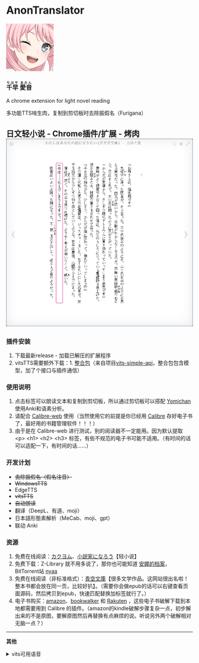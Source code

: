 # **AnonTranslator**
![tips](https://raw.githubusercontent.com/raindrop213/AnonTranslator/main/img/icon128.png)
<h3>
<ruby>千早<rt>ちはや</rt></ruby>
<ruby>愛音<rt>あのん</rt></ruby>
</h3>
A chrome extension for light novel reading

多功能TTS啃生肉，复制到剪切板时去除振假名（Furigana）

**日文轻小说 - Chrome插件/扩展 - 烤肉**
![tips](https://raw.githubusercontent.com/raindrop213/AnonTranslator/main/img/preview.png)
---

### **插件安装**
1. 下载最新release - 加载已解压的扩展程序
2. vitsTTS需要额外下载：1. [整合包]()（来自项目[vits-simple-api](https://github.com/Artrajz/vits-simple-api)，整合包包含模型，加了个接口与插件通信）


### **使用说明**
1. 点击标签可以朗读文本和复制到剪切板，所以通过剪切板可以搭配 [Yomichan](https://chromewebstore.google.com/detail/yomichan/ogmnaimimemjmbakcfefmnahgdfhfami) 使用Anki和语素分析。
2. 请配合 [Calibre-web](https://github.com/janeczku/calibre-web) 使用（当然使用它的前提是你已经用 [Calibre](https://calibre-ebook.com/) 存好电子书了，最好用的书籍管理软件！！！）
3. 由于是在 Calibre-web 进行测试，别的阅读器不一定能用。因为默认提取  \<p\> \<h1\> \<h2\> \<h3\> 标签，有些不规范的电子书可能不适用。（有时间的话可以适配一下，有时间的话......）


### **开发计划**
- ~~去除振假名（假名注音）~~
- ~~WindowsTTS~~
- EdgeTTS
- ~~vitsTTS~~
- ~~自动朗读~~
- 翻译（DeepL、有道、moji）
- 日本語形態素解析（MeCab、moji、gpt）
- 联动 Anki


### **资源**
1. 免费在线阅读：[カクヨム](https://kakuyomu.jp/)、[小説家になろう](https://syosetu.com/)【轻小说】
2. 免费下载：Z-Library 就不用多说了，那你也可能知道 [安娜的档案](https://zh.annas-archive.gs/)，BitTorrent站 [nyaa](https://nyaa.si/)
2. 免费在线阅读（非标准格式）：[青空文庫](https://www.aozora.gr.jp/)【很多文学作品。这网站很出名啦！整本书都会放在同一页，比较好扒】。（需要你会做epub的话可以右键查看页面源码，然后拷贝到epub，快速匹配替换加标签就行了。）
3. 电子书购买：[amazon](https://www.amazon.co.jp/kindle-dbs/storefront)、[bookwalker](https://bookwalker.jp/) 和 [Rakuten](https://books.rakuten.co.jp/e-book/) ，这些电子书破解下载到本地都需要用到 Calibre 的插件。（amazon的kindle破解步骤复杂一点，初步解出来的不是原图，要解原图然后再替换有点麻烦的说。听说另外两个破解相对无脑一点？）

---

**其他**
<details>
  <summary>vits可用语音</summary>
[0] ja 綾地寧々;
[1] ja 因幡めぐる;
[2] ja 朝武芳乃;
[3] ja 常陸茉子;
[4] ja ムラサメ;
[5] ja 鞍馬小春;
[6] ja 在原七海;
[7] ja 金色の闇;
[8] ja モモ;
[9] ja ナナ;
[10] ja 結城美柑;
[11] ja 古手川唯;
[12] ja 黒咲芽亜;
[13] ja ネメシス;
[14] ja 村雨静;
[15] ja セリーヌ;
[16] ja ララ;
[17] ja 天条院沙姫;
[18] ja 西連寺春菜;
[19] ja ルン;
[20] ja メイ;
[21] ja 霧崎恭子;
[22] ja 籾岡里紗;
[23] ja 沢田未央;
[24] ja ティアーユ;
[25] ja 九条凛;
[26] ja 藤崎綾;
[27] ja 結城華;
[28] ja 御門涼子;
[29] ja アゼンダ;
[30] ja 夕崎梨子;
[31] ja 結城梨斗;
[32] ja ペケ;
[33] ja 猿山ケンイチ;
[34] ja レン;
[35] ja 校長;
[36] ja ルイズ;
[37] ja ティファニア;
[38] ja イルククゥ;
[39] ja アンリエッタ;
[40] ja タバサ;
[41] ja シエスタ;
[42] ja ハルナ;
[43] ja 少女リシュ;
[44] ja リシュ;
[45] ja アキナ;
[46] ja クリス;
[47] ja カトレア;
[48] ja エレオノール;
[49] ja モンモランシー;
[50] ja リーヴル;
[51] ja キュルケ;
[52] ja ウェザリー;
[53] ja サイト;
[54] ja ギーシュ;
[55] ja コルベール;
[56] ja オスマン;
[57] ja デルフリンガー;
[58] ja テクスト;
[59] ja ダンプリメ;
[60] ja ガレット;
[61] ja スカロン;
[62] ja 和泉妃愛;
[63] ja 常盤華乃;
[64] ja 錦あすみ;
[65] ja 鎌倉詩桜;
[66] ja 竜閑天梨;
[67] ja 和泉里;
[68] ja 新川広夢;
[69] ja 聖莉々子;
[70] ja 矢来美羽;
[71] ja 布良梓;
[72] ja エリナ;
[73] ja 稲叢莉音;
[74] ja ニコラ;
[75] ja 荒神小夜;
[76] ja 大房ひよ里;
[77] ja 淡路萌香;
[78] ja アンナ;
[79] ja 倉端直太;
[80] ja 枡形兵馬;
[81] ja 扇元樹;
[82] zh/ja 綾地寧々;
[83] zh/ja 在原七海;
[84] zh/ja 小茸;
[85] zh/ja 唐乐吟;
</details>


